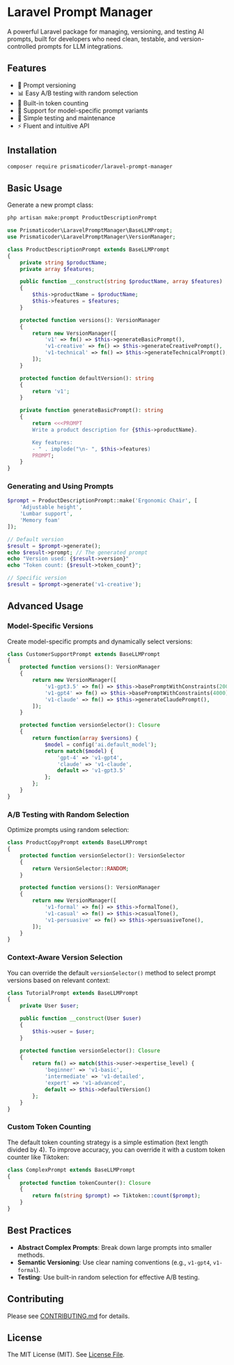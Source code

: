 # Laravel Prompt Manager

A powerful Laravel package for managing, versioning, and testing AI prompts, built for developers who need clean, testable, and version-controlled prompts for LLM integrations.

## Features

- 🔄 Prompt versioning
- 📊 Easy A/B testing with random selection
- 📏 Built-in token counting
- 🎯 Support for model-specific prompt variants
- 🧪 Simple testing and maintenance
- ⚡️ Fluent and intuitive API

## Installation

```bash
composer require prismaticoder/laravel-prompt-manager
```

## Basic Usage

Generate a new prompt class:

```bash
php artisan make:prompt ProductDescriptionPrompt
```

```php
use Prismaticoder\LaravelPromptManager\BaseLLMPrompt;
use Prismaticoder\LaravelPromptManager\VersionManager;

class ProductDescriptionPrompt extends BaseLLMPrompt
{
    private string $productName;
    private array $features;

    public function __construct(string $productName, array $features)
    {
        $this->productName = $productName;
        $this->features = $features;
    }

    protected function versions(): VersionManager
    {
        return new VersionManager([
            'v1' => fn() => $this->generateBasicPrompt(),
            'v1-creative' => fn() => $this->generateCreativePrompt(),
            'v1-technical' => fn() => $this->generateTechnicalPrompt(),
        ]);
    }

    protected function defaultVersion(): string
    {
        return 'v1';
    }

    private function generateBasicPrompt(): string
    {
        return <<<PROMPT
        Write a product description for {$this->productName}.

        Key features:
        - " . implode("\n- ", $this->features)
        PROMPT;
    }
}
```

### Generating and Using Prompts

```php
$prompt = ProductDescriptionPrompt::make('Ergonomic Chair', [
    'Adjustable height',
    'Lumbar support',
    'Memory foam'
]);

// Default version
$result = $prompt->generate();
echo $result->prompt; // The generated prompt
echo "Version used: {$result->version}"
echo "Token count: {$result->token_count}";

// Specific version
$result = $prompt->generate('v1-creative');
```

## Advanced Usage

### Model-Specific Versions

Create model-specific prompts and dynamically select versions:

```php
class CustomerSupportPrompt extends BaseLLMPrompt
{
    protected function versions(): VersionManager
    {
        return new VersionManager([
            'v1-gpt3.5' => fn() => $this->basePromptWithConstraints(2000),
            'v1-gpt4' => fn() => $this->basePromptWithConstraints(4000),
            'v1-claude' => fn() => $this->generateClaudePrompt(),
        ]);
    }

    protected function versionSelector(): Closure
    {
        return function(array $versions) {
            $model = config('ai.default_model');
            return match($model) {
                'gpt-4' => 'v1-gpt4',
                'claude' => 'v1-claude',
                default => 'v1-gpt3.5'
            };
        };
    }
}
```

### A/B Testing with Random Selection

Optimize prompts using random selection:

```php
class ProductCopyPrompt extends BaseLLMPrompt
{
    protected function versionSelector(): VersionSelector
    {
        return VersionSelector::RANDOM;
    }

    protected function versions(): VersionManager
    {
        return new VersionManager([
            'v1-formal' => fn() => $this->formalTone(),
            'v1-casual' => fn() => $this->casualTone(),
            'v1-persuasive' => fn() => $this->persuasiveTone(),
        ]);
    }
}
```

### Context-Aware Version Selection

You can override the default `versionSelector()` method to select prompt versions based on relevant context:

```php
class TutorialPrompt extends BaseLLMPrompt
{
    private User $user;

    public function __construct(User $user)
    {
        $this->user = $user;
    }

    protected function versionSelector(): Closure
    {
        return fn() => match($this->user->expertise_level) {
            'beginner' => 'v1-basic',
            'intermediate' => 'v1-detailed',
            'expert' => 'v1-advanced',
            default => $this->defaultVersion()
        };
    }
}
```

### Custom Token Counting

The default token counting strategy is a simple estimation (text length divided by 4). To improve accuracy, you can override it with a custom token counter like Tiktoken:

```php
class ComplexPrompt extends BaseLLMPrompt
{
    protected function tokenCounter(): Closure
    {
        return fn(string $prompt) => Tiktoken::count($prompt);
    }
}
```

## Best Practices

- **Abstract Complex Prompts**: Break down large prompts into smaller methods.
- **Semantic Versioning**: Use clear naming conventions (e.g., `v1-gpt4`, `v1-formal`).
- **Testing**: Use built-in random selection for effective A/B testing.

## Contributing

Please see [CONTRIBUTING.md](CONTRIBUTING.md) for details.

## License

The MIT License (MIT). See [License File](LICENSE).